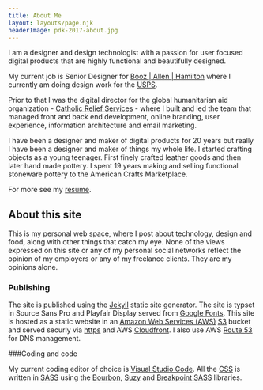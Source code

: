 ```yaml
---
title: About Me
layout: layouts/page.njk
headerImage: pdk-2017-about.jpg
---
```


I am a  designer and design technologist with a passion for user focused digital products that are highly functional and beautifully designed.

My current job is Senior Designer for [Booz | Allen | Hamilton](http://www.boozallen.com/) where I currently am doing design work for the [USPS](https://www.usps.com/).

Prior to that I was the digital director for the global humanitarian aid organization - [Catholic Relief Services](https://www.crs.org/) - where I built and led the team that managed front and back end development, online branding, user experience, information architecture and email marketing.

I have been a designer and maker of digital products for 20 years but really I have been a designer and maker of things my whole life. I started crafting objects as a young teenager. First finely crafted leather goods and then later hand made pottery. I spent 19 years making and selling functional stoneware pottery to the American Crafts Marketplace.

For more see my [resume](/resume/).

## About this site

This is my personal web space, where I post about technology, design and food, along with other things that catch my eye. None of the views expressed on this site or any of my personal social networks reflect the opinion of my employers or any of my freelance clients. They are my opinions alone.

### Publishing

The site is published using the [Jekyll](https://jekyllrb.com/) static site generator. The site is typset in Source Sans Pro and Playfair Display served from [Google Fonts](https://fonts.google.com/). This site is hosted as a static website in an [Amazon Web Services (AWS)](https://aws.amazon.com/) [S3](https://aws.amazon.com/s3/?p=tile) bucket and served securly via [https](https://en.wikipedia.org/wiki/HTTPS) and AWS [Cloudfront](https://aws.amazon.com/cloudfront/?p=tile). I also use AWS [Route 53](https://aws.amazon.com/route53/?p=tile) for DNS management.

###Coding and code

My current coding editor of choice is [Visual Studio Code](https://code.visualstudio.com/). All the [CSS](https://en.wikipedia.org/wiki/Cascading_Style_Sheets) is written in [SASS](http://sass-lang.com/) using the [Bourbon](http://bourbon.io/), [Suzy](http://susy.oddbird.net/) and [Breakpoint SASS](http://breakpoint-sass.com/) libraries.
